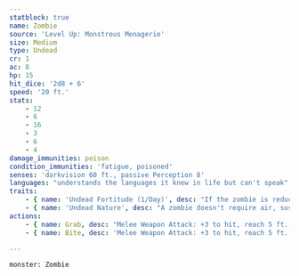 ```yaml
---
statblock: true
name: Zombie
source: 'Level Up: Monstrous Menagerie'
size: Medium
type: Undead
cr: 1
ac: 8
hp: 15
hit_dice: '2d8 + 6'
speed: '20 ft.'
stats:
    - 12
    - 6
    - 16
    - 3
    - 6
    - 4
damage_immunities: poison
condition_immunities: 'fatigue, poisoned'
senses: 'darkvision 60 ft., passive Perception 8'
languages: "understands the languages it knew in life but can't speak"
traits:
    - { name: 'Undead Fortitude (1/Day)', desc: "If the zombie is reduced to 0 hit points by damage that isn't radiant or from a critical hit, it's instead reduced to 1 hit point, falls prone, and is stunned until the end of its next turn, appearing to be dead." }
    - { name: 'Undead Nature', desc: "A zombie doesn't require air, sustenance, or sleep." }
actions:
    - { name: Grab, desc: "Melee Weapon Attack: +3 to hit, reach 5 ft., one target. Hit: 4 (1d6 + 1) bludgeoning damage. If the target is a Medium or smaller creature, it is grappled (escape DC 11). Until the grapple ends, the zombie can't grab another target." }
    - { name: Bite, desc: 'Melee Weapon Attack: +3 to hit, reach 5 ft., one grappled target. Hit: 6 (1d10 + 1) piercing damage, and the zombie regains the same number of hit points.' }

---
```

```statblock
monster: Zombie
```
